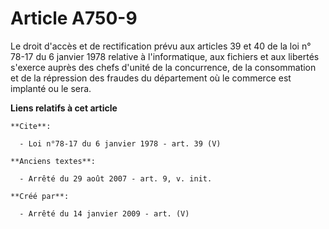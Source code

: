 # Article A750-9

Le droit d'accès et de rectification prévu aux articles 39 et 40 de la loi n° 78-17 du 6 janvier 1978 relative à
l'informatique, aux fichiers et aux libertés s'exerce auprès des chefs d'unité de la concurrence, de la consommation et de la
répression des fraudes du département où le commerce est implanté ou le sera.

**Liens relatifs à cet article**

	**Cite**:

	  - Loi n°78-17 du 6 janvier 1978 - art. 39 (V)

	**Anciens textes**:

	  - Arrêté du 29 août 2007 - art. 9, v. init.

	**Créé par**:

	  - Arrêté du 14 janvier 2009 - art. (V)
